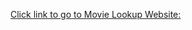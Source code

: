 
[Click link to go to Movie Lookup Website:](http://movie-lookup-react-bucket.s3-website-us-east-1.amazonaws.com/)





